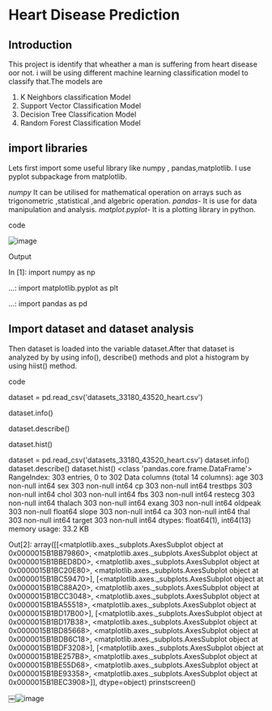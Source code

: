 # Heart Disease Prediction
## Introduction
This project is identify that wheather a man is suffering from heart disease oor not. i will be using different machine learning  classification model to classify that.The models are 
1. K Neighbors classification Model
2. Support Vector Classification Model
3. Decision Tree Classification Model
4. Random Forest Classification Model

## import libraries
Lets first import some useful library like numpy , pandas,matplotlib. I use pyplot subpackage from matplotlib.

*numpy* It can be utilised for mathematical operation on arrays such as trigonometric ,statistical ,and algebric operation.
*pandas-* It is use for data manipulation and analysis.
*matplot.pyplot-* It is a plotting library in python.

code

![image](https://user-images.githubusercontent.com/68596059/88143353-b23d5e80-cc14-11ea-9d45-7e05685c4c57.png)


Output

In [1]: import numpy as np

   ...: import matplotlib.pyplot as plt
   
   ...: import pandas as pd

## Import dataset and dataset analysis
Then dataset is loaded into the variable dataset.After that dataset is analyzed by by using info(), describe() methods and plot a histogram by using hiist() method.

code

dataset = pd.read_csv('datasets_33180_43520_heart.csv')

dataset.info()

dataset.describe()

dataset.hist()

dataset = pd.read_csv('datasets_33180_43520_heart.csv')
dataset.info()
dataset.describe()
dataset.hist()
<class 'pandas.core.frame.DataFrame'>
RangeIndex: 303 entries, 0 to 302
Data columns (total 14 columns):
age         303 non-null int64
sex         303 non-null int64
cp          303 non-null int64
trestbps    303 non-null int64
chol        303 non-null int64
fbs         303 non-null int64
restecg     303 non-null int64
thalach     303 non-null int64
exang       303 non-null int64
oldpeak     303 non-null float64
slope       303 non-null int64
ca          303 non-null int64
thal        303 non-null int64
target      303 non-null int64
dtypes: float64(1), int64(13)
memory usage: 33.2 KB

Out[2]: 
array([[<matplotlib.axes._subplots.AxesSubplot object at 0x0000015B1BB79860>,
        <matplotlib.axes._subplots.AxesSubplot object at 0x0000015B1BBED8D0>,
        <matplotlib.axes._subplots.AxesSubplot object at 0x0000015B1BC20E80>,
        <matplotlib.axes._subplots.AxesSubplot object at 0x0000015B1BC59470>],
       [<matplotlib.axes._subplots.AxesSubplot object at 0x0000015B1BC88A20>,
        <matplotlib.axes._subplots.AxesSubplot object at 0x0000015B1BCC3048>,
        <matplotlib.axes._subplots.AxesSubplot object at 0x0000015B1BA55518>,
        <matplotlib.axes._subplots.AxesSubplot object at 0x0000015B1BD17B00>],
       [<matplotlib.axes._subplots.AxesSubplot object at 0x0000015B1BD17B38>,
        <matplotlib.axes._subplots.AxesSubplot object at 0x0000015B1BD85668>,
        <matplotlib.axes._subplots.AxesSubplot object at 0x0000015B1BDB6C18>,
        <matplotlib.axes._subplots.AxesSubplot object at 0x0000015B1BDF3208>],
       [<matplotlib.axes._subplots.AxesSubplot object at 0x0000015B1BE257B8>,
        <matplotlib.axes._subplots.AxesSubplot object at 0x0000015B1BE55D68>,
        <matplotlib.axes._subplots.AxesSubplot object at 0x0000015B1BE93358>,
        <matplotlib.axes._subplots.AxesSubplot object at 0x0000015B1BEC3908>]],
      dtype=object)
      prinstscreen()
      
￼![image](https://user-images.githubusercontent.com/68596059/88142208-b9fc0380-cc12-11ea-9b1f-4f6607fcd092.png)


